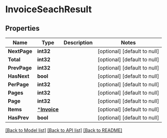 # InvoiceSeachResult

## Properties
Name | Type | Description | Notes
------------ | ------------- | ------------- | -------------
**NextPage** | **int32** |  | [optional] [default to null]
**Total** | **int32** |  | [optional] [default to null]
**PrevPage** | **int32** |  | [optional] [default to null]
**HasNext** | **bool** |  | [optional] [default to null]
**PerPage** | **int32** |  | [optional] [default to null]
**Pages** | **int32** |  | [optional] [default to null]
**Page** | **int32** |  | [optional] [default to null]
**Items** | [***Invoice**](Invoice.md) |  | [optional] [default to null]
**HasPrev** | **bool** |  | [optional] [default to null]

[[Back to Model list]](../README.md#documentation-for-models) [[Back to API list]](../README.md#documentation-for-api-endpoints) [[Back to README]](../README.md)


